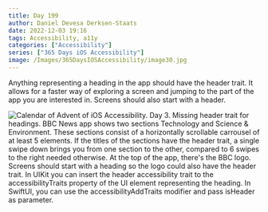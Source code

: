 ```yaml
---
title: Day 199
author: Daniel Devesa Derksen-Staats
date: 2022-12-03 19:16
tags: Accessibility, a11y
categories: ["Accessibility"]
series: ["365 Days iOS Accessibility"]
image: /Images/365DaysIOSAccessibility/image30.jpg
---
```


Anything representing a heading in the app should have the header trait. It allows for a faster way of exploring a screen and jumping to the part of the app you are interested in. Screens should also start with a header.

![Calendar of Advent of iOS Accessibility. Day 3. Missing header trait for headings. BBC News app shows two sections Technology and Science & Environment. These sections consist of a horizontally scrollable carrousel of at least 5 elements. If the titles of the sections have the header trait, a single swipe down brings you from one section to the other, compared to 6 swipes to the right needed otherwise. At the top of the app, there's the BBC logo. Screens should start with a heading so the logo could also have the header trait. In UIKit you can insert the header accessibility trait to the accessibilityTraits property of the UI element representing the heading. In SwiftUI, you can use the accessibilityAddTraits modifier and pass isHeader as parameter.](/Images/365DaysIOSAccessibility/image30.jpg)